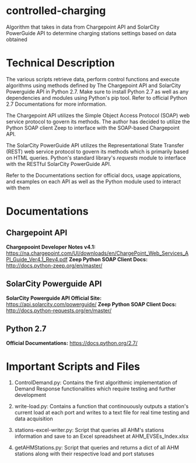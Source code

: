 # controlled-charging
Algorithm that takes in data from Chargepoint API and SolarCity PowerGuide API to determine charging stations settings based on data obtained

# Technical Description
The various scripts retrieve data, perform control functions and execute algorithms using methods defined by The Chargepoint API and SolarCity Powerguide API in Python 2.7. Make sure to install Python 2.7 as well as any dependencies and modules using Python's pip tool. Refer to official Python 2.7 Documentations for more information.

The Chargepoint API utilizes the Simple Object Access Protocol (SOAP) web service protocol to govern its methods. The author has decided to utilize the Python SOAP client Zeep to interface with the SOAP-based Chargepoint API.  

The SolarCity PowerGuide API utilizes the Representational State Transfer (REST) web service protocol to govern its methods which is primarily based on HTML queries. Python's
standard library's *requests* module to interface with the RESTful SolarCity PowerGuide API.

Refer to the Documentations section for official docs, usage appications, and examples on each API as well as the Python module used to interact with them

# Documentations
## Chargepoint API

**Chargepooint Developer Notes v4.1:** https://na.chargepoint.com/UI/downloads/en/ChargePoint_Web_Services_API_Guide_Ver4.1_Rev4.pdf
**Zeep Python SOAP Client Docs:** http://docs.python-zeep.org/en/master/

## SolarCity Powerguide API

**SolarCity Powerguide API Official Site:** https://api.solarcity.com/powerguide/
**Zeep Python SOAP Client Docs:** http://docs.python-requests.org/en/master/

## Python 2.7

**Official Documentations:** https://docs.python.org/2.7/

# Important Scripts and Files
 1) ControlDemand.py: Contains the first algorithmic implementation of Demand Response functionalities which require testing and further development

 2) write-load.py: Contains a function that continouously outputs a station's current load at each port and writes to a text file for real time testing and data acquisition

 3) stations-excel-writer.py: Script that queries all AHM's stations information and save to an Excel spreadsheet at AHM_EVSEs_Index.xlsx

 4) getAHMStations.py: Script that queries and returns a dict of all AHM stations along with their respective load and port statuses

 
